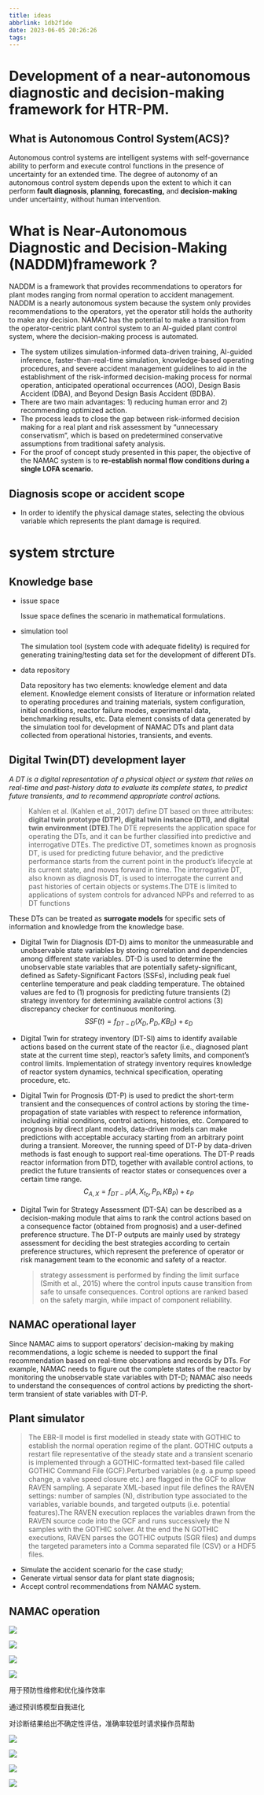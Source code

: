 ```yaml
---
title: ideas
abbrlink: 1db2f1de
date: 2023-06-05 20:26:26
tags:
---
```


# Development of a near-autonomous diagnostic and decision-making framework for HTR-PM.

## What is **Autonomous Control System(ACS)?**

Autonomous control systems are intelligent systems with self-governance ability to perform and execute control functions in the presence of uncertainty for an extended time. The degree of autonomy of an autonomous control system depends upon the extent to which it can perform **fault diagnosis**, **planning**, **forecasting,** and **decision-making** under uncertainty, without human intervention.

# What is Near-Autonomous Diagnostic and Decision-Making (NADDM)framework ?

NADDM is a framework that provides recommendations to operators for plant modes ranging from normal operation to accident management. NADDM is a nearly autonomous system because the system only provides recommendations to the operators, yet the operator still holds the authority to make any decision. NAMAC has the potential to make a transition from the operator-centric plant control system to an AI-guided plant control system, where the decision-making process is automated.

- The system utilizes simulation-informed data-driven training, AI-guided inference, faster-than-real-time simulation, knowledge-based operating procedures, and severe accident management guidelines to aid in the establishment of the risk-informed decision-making process for normal operation, anticipated operational occurrences (AOO), Design Basis Accident (DBA), and Beyond Design Basis Accident (BDBA).
- There are two main advantages: 1) reducing human error and 2) recommending optimized action.
- The process leads to close the gap between risk-informed decision making for a real plant and risk assessment by “unnecessary conservatism”, which is based on predetermined conservative assumptions from traditional safety analysis.
- For the proof of concept study presented in this paper, the objective of the NAMAC system is to **re-establish normal flow conditions during a single LOFA scenario.**

## Diagnosis scope or accident scope

- In order to identify the physical damage states, selecting the obvious variable which represents the plant damage is required.

#  system  strcture

## Knowledge base

- issue space

  Issue space defines the scenario in mathematical formulations. 

- simulation tool

  The simulation tool (system code with adequate fidelity) is required for generating training/testing data set for the development of different DTs.

- data repository

  Data repository has two elements: knowledge element and data element. Knowledge element consists of literature or information related to operating procedures and training materials, system configuration, initial conditions, reactor failure modes, experimental data, benchmarking results, etc. Data element consists of data generated by the simulation tool for development of NAMAC DTs and plant data collected from operational histories, transients, and events.

## Digital Twin(DT) development layer

*A DT is a digital representation of a physical object or system that relies on real-time and past-history data to evaluate its complete states, to predict future transients, and to recommend appropriate control actions.*

> Kahlen et al. (Kahlen et al., 2017) define DT based on three attributes: **digital twin prototype (DTP), digital twin instance (DTI), and digital twin environment (DTE)**.The DTE represents the application space for operating the DTs, and it can be further classified into predictive and interrogative DTEs. The predictive DT, sometimes known as prognosis DT, is used for predicting future behavior, and the predictive performance starts from the current point in the product’s lifecycle at its current state, and moves forward in time. The interrogative DT, also known as diagnosis DT, is used to interrogate the current and past histories of certain objects or systems.The DTE is limited to applications of system controls for advanced NPPs and referred to as DT functions

These DTs can be treated as **surrogate models** for specific sets of information and knowledge from the knowledge base.

- Digital Twin for Diagnosis (DT-D) aims to monitor the unmeasurable and unobservable state variables by storing correlation and dependencies among different state variables. DT-D is used to determine the unobservable state variables that are potentially safety-significant, defined as Safety-Significant Factors (SSFs), including peak fuel centerline temperature and peak cladding temperature. The obtained values are fed to (1) prognosis for predicting future transients (2) strategy inventory for determining available control actions (3) discrepancy checker for continuous monitoring.
  $$
  SSF(t)=	f_{DT-D}(X_D,P_D,KB_D)+\varepsilon_D
  $$

- Digital Twin for strategy inventory (DT-SI) aims to identify available actions based on the current state of the reactor (i.e., diagnosed plant state at the current time step), reactor’s safety limits, and component’s control limits. Implementation of strategy inventory requires knowledge of reactor system dynamics, technical specification, operating procedure, etc.

- Digital Twin for Prognosis (DT-P) is used to predict the short-term transient and the consequences of control actions by storing the time-propagation of state variables with respect to reference information, including initial conditions, control actions, histories, etc. Compared to prognosis by direct plant models, data-driven models can make predictions with acceptable accuracy starting from an arbitrary point during a transient. Moreover, the running speed of DT-P by data-driven methods is fast enough to support real-time operations. The DT-P reads reactor information from DTD, together with available control actions, to predict the future transients of reactor states or consequences over a certain time range.
  $$
  C_{A,X}=f_{DT-P}(A,X_{t_0},P_P,KB_P)+\varepsilon_P
  $$

- Digital Twin for Strategy Assessment (DT-SA) can be described as a decision-making module that aims to rank the control actions based on a consequence factor (obtained from prognosis) and a user-defined preference structure. The DT-P outputs are mainly used by strategy assessment for deciding the best strategies according to certain preference structures, which represent the preference of operator or risk management team to the economic and safety of a reactor.

  > strategy assessment is performed by finding the limit surface (Smith et al., 2015) where the control inputs cause transition from safe to unsafe consequences. Control options are ranked based on the safety margin, while impact of component reliability.

## NAMAC operational layer

Since NAMAC aims to support operators’ decision-making by making recommendations, a logic scheme is needed to support the final recommendation based on real-time observations and records by DTs. For example, NAMAC needs to figure out the complete states of the reactor by monitoring the unobservable state variables with DT-D; NAMAC also needs to understand the consequences of control actions by predicting the short-term transient of state variables with DT-P.

## Plant simulator

> The EBR-II model is first modelled in steady state with GOTHIC to establish the normal operation regime of the plant. GOTHIC outputs a restart file representative of the steady state and a transient scenario is implemented through a GOTHIC-formatted text-based file called GOTHIC Command File (GCF).Perturbed variables (e.g. a pump speed change, a valve speed closure etc.) are flagged in the GCF to allow RAVEN sampling. A separate XML-based input file defines the RAVEN settings: number of samples (N), distribution type associated to the variables, variable bounds, and targeted outputs (i.e. potential features).The RAVEN execution replaces the variables drawn from the RAVEN source code into the GCF and runs successively the N samples with the GOTHIC solver. At the end the N GOTHIC executions, RAVEN parses the GOTHIC outputs (SGR files) and dumps the targeted parameters into a Comma separated file (CSV) or a HDF5 files.

- Simulate the accident scenario for the case study;  
- Generate virtual sensor data for plant state diagnosis;  
- Accept control recommendations from NAMAC system.

## NAMAC operation

![](image-1.png)



![](image-2.png)

![](image-3.png)

![](image-4.png)

用于预防性维修和优化操作效率

通过预训练模型自我进化

对诊断结果给出不确定性评估，准确率较低时请求操作员帮助

![](image-5.png)

![](image-6.png)

![](image-7.png)

![](image-8.png)
